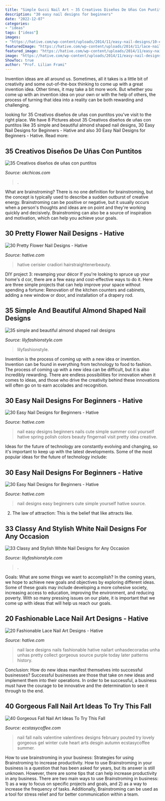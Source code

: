 ```yaml
---
title: "Simple Gucci Nail Art ~ 35 Creativos Diseños De Uñas Con Puntitos"
description: "30 easy nail designs for beginners"
date: "2022-12-07"
categories:
- "ideas"
tags: ["ideas"]
images:
- "https://hative.com/wp-content/uploads/2014/11/easy-nail-designs/10-easy-nail-designs-for-beginners.jpg"
featuredImage: "https://hative.com/wp-content/uploads/2014/11/lace-nail-art-designs/4-fashionable-lace-nail-art-designs.jpg"
featured_image: "https://hative.com/wp-content/uploads/2014/11/easy-nail-designs/23-easy-nail-designs-for-beginners.jpg"
image: "https://hative.com/wp-content/uploads/2014/11/easy-nail-designs/23-easy-nail-designs-for-beginners.jpg"
ShowToc: true
author: "Prof. Lilian Frami"
---
```



Invention ideas are all around us. Sometimes, all it takes is a little bit of creativity and some out-of-the-box thinking to come up with a great invention idea. Other times, it may take a bit more work. But whether you come up with an invention idea on your own or with the help of others, the process of turning that idea into a reality can be both rewarding and challenging.

	

		
looking for 35 Creativos diseños de uñas con puntitos you've visit to the right place. We have 8 Pictures about 35 Creativos diseños de uñas con puntitos like 35 simple and beautiful almond shaped nail designs, 30 Easy Nail Designs for Beginners - Hative and also 30 Easy Nail Designs for Beginners - Hative. Read more:
		
    
## 35 Creativos Diseños De Uñas Con Puntitos

<img loading=lazy src="https://www.okchicas.com/wp-content/uploads/2015/09/Estilo-de-uñas-con-puntos-22.jpg" onerror="this.onerror=null;this.src='https://tse2.mm.bing.net/th?id=OIP.pLncXxanB97TTScrBGCpIAHaLr&amp;pid=15.1';" alt="35 Creativos diseños de uñas con puntitos">

_Source: okchicas.com_

>. 

	

What are brainstroming?
There is no one definition for brainstroming, but the concept is typically used to describe a sudden outburst of creative energy. Brainstroming can be positive or negative, but it usually occurs when a person's thoughts and ideas are on point and they're working quickly and decisively. Brainstroming can also be a source of inspiration and motivation, which can help you achieve your goals.

    
## 30 Pretty Flower Nail Designs - Hative

<img loading=lazy src="http://hative.com/wp-content/uploads/2014/11/flower-nail-designs/24-pretty-flower-nail-designs.jpg" onerror="this.onerror=null;this.src='https://tse1.mm.bing.net/th?id=OIP.wzTGca1bT8QSeAhhCGWe5wHaMY&amp;pid=15.1';" alt="30 Pretty Flower Nail Designs - Hative">

_Source: hative.com_

>hative cerisier cradiori hairstraightenerbeauty. 

	

DIY project 3: revamping your décor
If you're looking to spruce up your home's d cor, there are a few easy and cost-effective ways to do it. Here are three simple projects that can help improve your space without spending a fortune: Renovation of the kitchen counters and cabinets, adding a new window or door, and installation of a drapery rod.

    
## 35 Simple And Beautiful Almond Shaped Nail Designs

<img loading=lazy src="https://lilyfashionstyle.com/wp-content/uploads/2021/04/33-4-768x1152.jpg" onerror="this.onerror=null;this.src='https://tse2.mm.bing.net/th?id=OIP.H3NJWsZhmjR1LTr5k5yDQQHaLH&amp;pid=15.1';" alt="35 simple and beautiful almond shaped nail designs">

_Source: lilyfashionstyle.com_

>lilyfashionstyle. 

	

Invention is the process of coming up with a new idea or invention. Invention can be found in everything from technology to food to fashion. The process of coming up with a new idea can be difficult, but it is also incredibly rewarding. There are endless possibilities for innovation when it comes to ideas, and those who drive the creativity behind these innovations will often go on to earn accolades and recognition.

    
## 30 Easy Nail Designs For Beginners - Hative

<img loading=lazy src="https://hative.com/wp-content/uploads/2014/11/easy-nail-designs/10-easy-nail-designs-for-beginners.jpg" onerror="this.onerror=null;this.src='https://tse3.mm.bing.net/th?id=OIP.ecU7DHnwjSRTy89qLPMjcwHaKe&amp;pid=15.1';" alt="30 Easy Nail Designs for Beginners - Hative">

_Source: hative.com_

>nail easy designs beginners nails cute simple summer cool yourself hative spring polish colors beauty fingernail visit pretty idea creative. 

	

Ideas for the future of technology are constantly evolving and changing, so it's important to keep up with the latest developments. Some of the most popular ideas for the future of technology include: 

    
## 30 Easy Nail Designs For Beginners - Hative

<img loading=lazy src="https://hative.com/wp-content/uploads/2014/11/easy-nail-designs/23-easy-nail-designs-for-beginners.jpg" onerror="this.onerror=null;this.src='https://tse3.mm.bing.net/th?id=OIP.g48jJNphC7MbAO-7sYPUBQHaHa&amp;pid=15.1';" alt="30 Easy Nail Designs for Beginners - Hative">

_Source: hative.com_

>nail designs easy beginners cute simple yourself hative source. 

	

2. The law of attraction: This is the belief that like attracts like.

    
## 33 Classy And Stylish White Nail Designs For Any Occasion

<img loading=lazy src="https://lilyfashionstyle.com/wp-content/uploads/2021/05/20-5-683x1024.jpg" onerror="this.onerror=null;this.src='https://tse4.mm.bing.net/th?id=OIP.oOJf9nAj4FOnQll7QeBzYQHaLG&amp;pid=15.1';" alt="33 Classy and Stylish White Nail Designs for Any Occasion">

_Source: lilyfashionstyle.com_

>. 

	

Goals: What are some things we want to accomplish?
In the coming years, we hope to achieve new goals and objectives by exploring different ideas. Some of these goals may include developing a more cohesive society, increasing access to education, improving the environment, and reducing poverty. With so many pressing issues on our plate, it is important that we come up with ideas that will help us reach our goals.

    
## 20 Fashionable Lace Nail Art Designs - Hative

<img loading=lazy src="https://hative.com/wp-content/uploads/2014/11/lace-nail-art-designs/4-fashionable-lace-nail-art-designs.jpg" onerror="this.onerror=null;this.src='https://tse3.mm.bing.net/th?id=OIP.3o8xGyvX-11l0Ws8MDzjkQHaLI&amp;pid=15.1';" alt="20 Fashionable Lace Nail Art Designs - Hative">

_Source: hative.com_

>nail lace designs nails fashionable hative nailart unhasdecoradas unha unhas pretty collect gorgeous source purple today later patterns history. 

	

Conclusion: How do new ideas manifest themselves into successful businesses?
Successful businesses are those that take on new ideas and implement them into their operations. In order to be successful, a business must have the courage to be innovative and the determination to see it through to the end.

    
## 40 Gorgeous Fall Nail Art Ideas To Try This Fall

<img loading=lazy src="https://i0.wp.com/www.ecstasycoffee.com/wp-content/uploads/2016/09/Fall-Nail-Art-Idea.jpg" onerror="this.onerror=null;this.src='https://tse4.mm.bing.net/th?id=OIP.1A-vdxllfIjJuCMLymknwgHaNJ&amp;pid=15.1';" alt="40 Gorgeous Fall Nail Art Ideas To Try This Fall">

_Source: ecstasycoffee.com_

>nail fall nails valentine valentines designs february pouted try lovely gorgeous gel winter cute heart arts desgin autumn ecstasycoffee summer. 

	

How to use brainstroming in your business: Strategies for using Brainstroming to increase productivity.
How to use Brainstroming in your business is a question that has been asked for years, but its answer is still unknown. However, there are some tips that can help increase productivity in any business. 
There are two main ways to use Brainstroming in business: 1) as a way to focus on specific projects and goals, and 2) as a way to increase the frequency of tasks. Additionally, Brainstroming can be used as a tool for stress relief and for better communication within a team.

